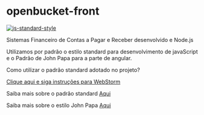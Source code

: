 # openbucket-front

[![js-standard-style](https://img.shields.io/badge/code%20style-standard-brightgreen.svg)](http://standardjs.com)

Sistemas Financeiro de Contas a Pagar e Receber desenvolvido e Node.js 

Utilizamos por padrão o estilo standard para desenvolvimento de javaScript e o Padrão de John Papa para a parte de angular.

Como utilizar o padrão standard adotado no projeto?

[Clique aqui e siga instruções para WebStorm](https://github.com/feross/standard/blob/master/docs/webstorm.md)

Saiba mais sobre o padrão standard  [Aqui](https://github.com/feross/standard)

Saiba mais sobre o estilo John Papa [Aqui](https://github.com/johnpapa/angular-styleguide/blob/master/a1/i18n/pt-BR.md)
